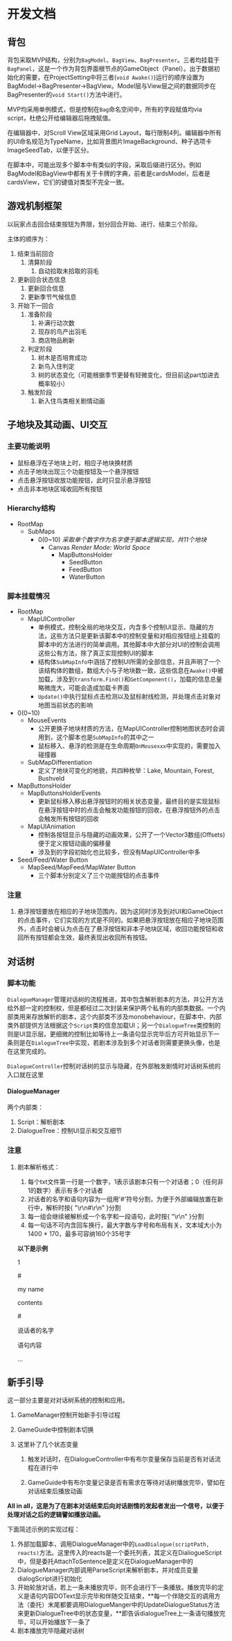 # 开发文档

## 背包

背包采取MVP结构，分别为`BagModel`、`BagView`、`BagPresenter`。三者均挂载于`BagPanel`，这是一个作为背包界面根节点的GameObject（Panel）。出于数据初始化的需要，在ProjectSetting中将三者(`void Awake()`)运行的顺序设置为BagModel->BagPresenter->BagView。Model层与View层之间的数据同步在BagPresenter的`void Start()`方法中进行。

MVP均采用单例模式，但是控制在`Bag`命名空间中，所有的字段赋值均via script，杜绝公开给编辑器后拖拽赋值。

在编辑器中，对Scroll View区域采用Grid Layout，每行限制4列。编辑器中所有的UI命名规范为TypeName，比如背景图片ImageBackground、种子选项卡ImageSeedTab，以便于区分。

在脚本中，可能出现多个脚本中有类似的字段，采取后缀进行区分。例如BagModel和BagView中都有关于卡牌的字典，前者是cardsModel，后者是cardsView，它们的键值对类型不完全一致。

## 游戏机制框架

以玩家点击回合结束按钮为界限，划分回合开始、进行、结束三个阶段。

主体的顺序为：
1. 结束当前回合
   1. 清算阶段
      1. 自动拾取未拾取的羽毛
2. 更新回合状态信息
   1. 更新回合信息
   2. 更新季节气候信息
3. 开始下一回合
   1. 准备阶段
      1. 补满行动次数
      2. 现存的鸟产出羽毛
      3. 商店物品刷新
   2. 判定阶段
      1. 树木是否培育成功
      2. 新鸟入住判定
      3. 树的状态变化（可能根据季节更替有轻微变化，但目前这part加进去概率较小）
   3. 触发阶段
      1. 新入住鸟类相关剧情动画

## 子地块及其动画、UI交互

### 主要功能说明

- 鼠标悬浮在子地块上时，相应子地块换材质
- 点击子地块出现三个功能按钮及一个悬浮按钮
- 点击悬浮按钮收放功能按钮，此时只显示悬浮按钮
- 点击非本地块区域收回所有按钮

### Hierarchy结构

* RootMap
  * SubMaps
    * 0(0~10)	*采取单个数字作为名字便于脚本逻辑实现，共11个地块*
      * Canvas	*Render Mode: World Space*
        * MapButtonsHolder
          * SeedButton
          * FeedButton
          * WaterButton

### 脚本挂载情况

- RootMap
  - MapUIController
    - 单例模式，控制全局的地块交互，内含多个控制UI显示、隐藏的方法，这些方法只是更新该脚本中的控制变量和对相应按钮组上挂载的脚本中的方法进行的简单调用。其他脚本中大部分对UI的控制会调用这些公有方法，除了真正实现控制UI的脚本
    - 结构体`SubMapInfo`中涵括了控制UI所需的全部信息，并且声明了一个该结构体的数组，数组大小与子地块数一致，这些信息在`Awake()`中被加载，涉及到`transform.Find()`和`GetComponent()`，加载的信息总量略微庞大，可能会造成加载卡界面
    - `Update()`中执行鼠标点击检测以及鼠标射线检测，并处理点击对象对地图当前状态的影响
- 0(0~10)
  - MouseEvents
    - 公开更换子地块材质的方法，在MapUIController控制地图状态时会调用到，这个脚本也是`SubMapInfo`的其中之一
    - 鼠标移入、悬浮的检测是在生命周期`OnMousexxx`中实现的，需要加入碰撞器
  - SubMapDifferentiation
    - 定义了地块可变化的地貌，共四种枚举：Lake, Mountain, Forest, Bushveld
- MapButtonsHolder
  - MapButtonsHolderEvents
    - 更新鼠标移入移出悬浮按钮时的相关状态变量，最终目的是实现鼠标在悬浮按钮中时的点击会触发功能按钮的回收，在悬浮按钮外的点击会触发所有按钮的回收
  - MapUIAnimation
    - 控制各按钮显示与隐藏的动画效果，公开了一个Vector3数组(Offsets)便于定义按钮动画的偏移量
    - 涉及到的字段初始化也比较多，但没有MapUIController中多
- Seed/Feed/Water Button
  - MapSeed/MapFeed/MapWater Button
    - 三个脚本分别定义了三个功能按钮的点击事件

### 注意

1. 悬浮按钮要放在相应的子地块范围内，因为这同时涉及到对UI和GameObject的点击事件，它们实现的方式是不同的。如果把悬浮按钮放在相应子地块范围外，点击时会被认为点击在了悬浮按钮和非本子地块区域，收回功能按钮和收回所有按钮都会生效，最终表现出收回所有按钮。

## 对话树

### 脚本功能

`DialogueManager`管理对话树的流程推进，其中包含解析剧本的方法，并公开方法给外部一定的控制权，但是都经过二次封装来保护两个私有的内部类数据。一个内部类用来存放解析的剧本，这个内部类不涉及monobehaviour，在脚本中、内部类外部提供方法根据这个`Script`类的信息加载UI；另一个`DialogueTree`类控制的则是UI显示层。更细微的控制比如等待上一条语句显示完毕后方可开始显示下一条则是在`DialogueTree`中实现，若剧本涉及到多个对话者则需要更换头像，也是在这里完成的。

`DialogueController`控制对话树的显示与隐藏，在外部触发剧情时对话树系统的入口就在这里

#### DialogueManager

两个内部类：

1. Script：解析剧本
2. DialogueTree：控制UI显示和交互细节


### 注意

1. 剧本解析格式：

   1. 每个txt文件第一行是一个数字，1表示该剧本只有一个对话者；0（任何非1的数字）表示有多个对话者
   2. 对话者的名字和语句内容为一组用'#'符号分割，为便于外部编辑放置在新行中，解析时按{ "\r\n#\r\n" }分割
   3. 每一组会继续被解析成一个名字和一段语句，此时按{ "\r\n" }分割
   4. 每一句话不可内含回车换行，最大字数与字号和布局有关，文本域大小为1400 * 170，最多可容纳160个35号字

   **以下是示例**

   1

   \#

   my name

   contents

   \#

   说话者的名字

   语句内容

   ...




## 新手引导

这一部分主要是对对话树系统的控制和应用。

1. GameManager控制开始新手引导过程

2. GameGuide中控制剧本切换

3. 这里补了几个状态变量

   1. 触发对话时，在DialogueController中有布尔变量保存当前是否有对话流程在进行中

   2. GameGuide中有布尔变量记录是否有需求在等待对话树播放完毕，譬如在对话结束后播放动画

**All in all，这是为了在剧本对话结束后向对话剧情的发起者发出一个信号，以便于处理对话之后的逻辑譬如播放动画。**

下面简述示例的实现过程：

1. 外部加载脚本，调用DialogueManager中的`LoadDialogue(scriptPath, reacts)`方法。这里传入的reacts是一个委托列表，其定义在DialiogueScript中，但是委托AttachToSentence是定义在DialogueManager中的
2. DialogueManager内部调用ParseScript来解析剧本，并对成员变量dialogScript进行初始化
3. 开始轮放对话，若上一条未播放完毕，则不会进行下一条播放。播放完毕的定义是语句内容DOText显示完毕和伴随交互结束，**每一个伴随交互的调用方法（委托）末尾都要调用DialogueManger中的UpdateDialogueStatus方法来更新DialogueTree中的状态变量，**即告诉dialogueTree上一条语句播放完毕，可以开始播放下一条了
4. 剧本播放完毕隐藏对话树

